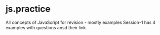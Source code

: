 # js.practice

All concepts of JavaScript for revision - mostly examples
Session-1 has 4 examples with questions ansd their link
